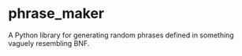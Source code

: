 phrase_maker
============

A Python library for generating random phrases defined in something vaguely resembling BNF.
